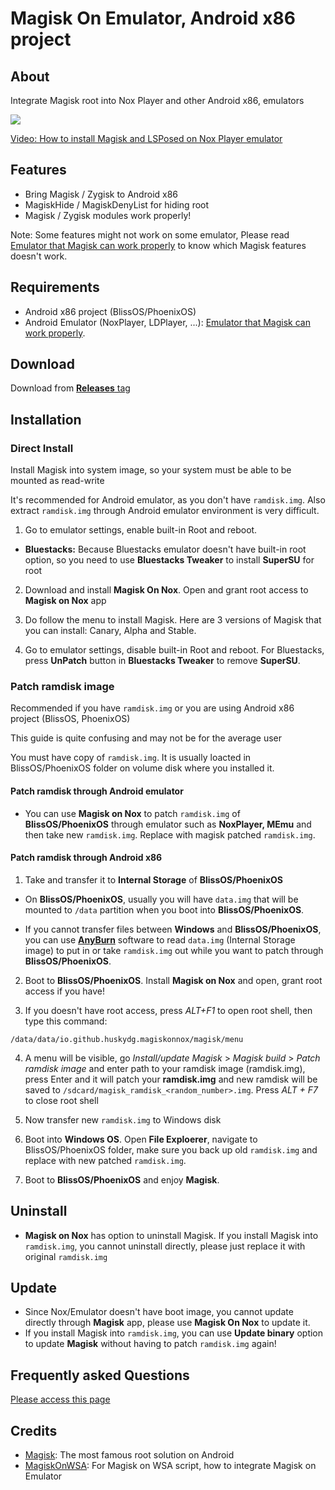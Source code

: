 # Magisk On Emulator, Android x86 project

## About
Integrate Magisk root into Nox Player and other Android x86, emulators

<img src="https://github.com/HuskyDG/MagiskOnNox/raw/main/Screenshot%20(3).png" />

[Video: How to install Magisk and LSPosed on Nox Player emulator]( https://youtu.be/ZtZQPfZjFuU)

## Features

- Bring Magisk / Zygisk to Android x86
- MagiskHide / MagiskDenyList for hiding root
- Magisk / Zygisk modules work properly!

Note: Some features might not work on some emulator, Please read [Emulator that Magisk can work properly](https://github.com/HuskyDG/MagiskOnNox/wiki/Emulator-that-Magisk-can-work-properly) to know which Magisk features doesn't work.

## Requirements
- Android x86 project (BlissOS/PhoenixOS)
- Android Emulator (NoxPlayer, LDPlayer, ...): [Emulator that Magisk can work properly](https://github.com/HuskyDG/MagiskOnNox/wiki/Emulator-that-Magisk-can-work-properly).


## Download
Download from [**Releases** tag](https://github.com/HuskyDG/MagiskOnNox/releases/) 


## Installation

### Direct Install

Install Magisk into system image, so your system must be able to be mounted as read-write

It's recommended for Android emulator, as you don't have `ramdisk.img`. Also extract `ramdisk.img` through Android emulator environment is very difficult.


1. Go to emulator settings, enable built-in Root and reboot.
-    **Bluestacks:**
    Because Bluestacks emulator doesn't have built-in root option, so you need to use **Bluestacks Tweaker** to install **SuperSU** for root


2. Download and install **Magisk On Nox**. Open and grant root access to **Magisk on Nox** app
3. Do follow the menu to install Magisk. Here are 3 versions of Magisk that you can install: Canary, Alpha and Stable.

4. Go to emulator settings, disable built-in Root and reboot. For Bluestacks, press **UnPatch** button in **Bluestacks Tweaker** to remove **SuperSU**.


### Patch ramdisk image

Recommended if you have `ramdisk.img` or you are using Android x86 project (BlissOS, PhoenixOS)

This guide is quite confusing and may not be for the average user

You must have copy of `ramdisk.img`. It is usually loacted in BlissOS/PhoenixOS folder on volume disk where you installed it.

#### **Patch ramdisk through Android emulator**

-  You can use **Magisk on Nox** to patch `ramdisk.img` of **BlissOS/PhoenixOS** through emulator such as **NoxPlayer, MEmu** and then take new `ramdisk.img`. Replace with magisk patched `ramdisk.img`.

#### **Patch ramdisk through Android x86**

1. Take and transfer it to **Internal Storage** of **BlissOS/PhoenixOS**

-  On **BlissOS/PhoenixOS**, usually you will have `data.img` that will be mounted to `/data` partition when you boot into **BlissOS/PhoenixOS**. 
  
-  If you cannot transfer files between **Windows** and **BlissOS/PhoenixOS**, you can use **[AnyBurn](https://anyburn.com/download.php)** software to read `data.img` (Internal Storage image) to put in or take `ramdisk.img` out while you want to patch through **BlissOS/PhoenixOS**.

2. Boot to **BlissOS/PhoenixOS**. Install **Magisk on Nox** and open, grant root access if you have!

3. If you doesn't have root access, press *ALT+F1* to open root shell, then type this command:
```
/data/data/io.github.huskydg.magiskonnox/magisk/menu
```

4. A menu will be visible, go *Install/update Magisk* > *Magisk build* > *Patch ramdisk image* and enter path to your ramdisk image (ramdisk.img), press Enter and it will patch your **ramdisk.img** and new ramdisk will be saved to `/sdcard/magisk_ramdisk_<random_number>.img`. Press *ALT + F7* to close root shell

5. Now transfer new `ramdisk.img` to Windows disk

6. Boot into **Windows OS**. Open **File Exploerer**, navigate to BlissOS/PhoenixOS folder, make sure you back up old `ramdisk.img` and replace with new patched `ramdisk.img`.

7. Boot to **BlissOS/PhoenixOS** and enjoy **Magisk**.

## Uninstall

- **Magisk on Nox** has option to uninstall Magisk. If you install Magisk into `ramdisk.img`, you cannot uninstall directly, please just replace it with original `ramdisk.img`

## Update

- Since Nox/Emulator doesn't have boot image, you cannot update directly through **Magisk** app, please use **Magisk On Nox** to update it.
- If you install Magisk into `ramdisk.img`, you can use **Update binary** option to update **Magisk** without having to patch `ramdisk.img` again!


## Frequently asked Questions

[Please access this page](https://github.com/HuskyDG/MagiskOnNox/wiki)


## Credits
- [Magisk](https://github.com/topjohnwu/Magisk): The most famous root solution on Android
- [MagiskOnWSA](https://github.com/LSPosed/MagiskOnWSA): For Magisk on WSA script, how to integrate Magisk on Emulator
